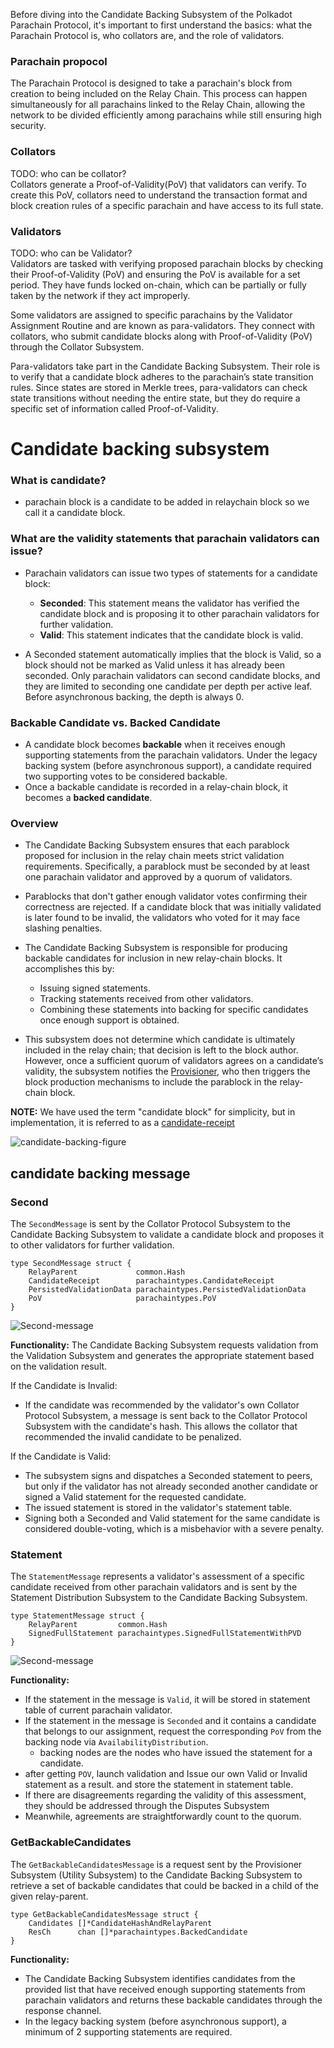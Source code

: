 
Before diving into the Candidate Backing Subsystem of the Polkadot Parachain Protocol, it's important to first understand the basics: what the Parachain Protocol is, who collators are, and the role of validators.

### Parachain propocol
The Parachain Protocol is designed to take a parachain's block from creation to being included on the Relay Chain. This process can happen simultaneously for all parachains linked to the Relay Chain, allowing the network to be divided efficiently among parachains while still ensuring high security.

### Collators
TODO: who can be collator? <br />
Collators generate a Proof-of-Validity(PoV) that validators can verify. To create this PoV, collators need to understand the transaction format and block creation rules of a specific parachain and have access to its full state.

### Validators
TODO: who can be Validator? <br />
Validators are tasked with verifying proposed parachain blocks by checking their Proof-of-Validity (PoV) and ensuring the PoV is available for a set period. They have funds locked on-chain, which can be partially or fully taken by the network if they act improperly.

Some validators are assigned to specific parachains by the Validator Assignment Routine and are known as para-validators. They connect with collators, who submit candidate blocks along with Proof-of-Validity (PoV) through the Collator Subsystem.

Para-validators take part in the Candidate Backing Subsystem. Their role is to verify that a candidate block adheres to the parachain’s state transition rules. Since states are stored in Merkle trees, para-validators can check state transitions without needing the entire state, but they do require a specific set of information called Proof-of-Validity.


# Candidate backing subsystem

### What is candidate?
* parachain block is a candidate to be added in relaychain block so we call it a candidate block. 

### What are the validity statements that parachain validators can issue?
* Parachain validators can issue two types of statements for a candidate block:
    * **Seconded**: This statement means the validator has verified the candidate block and is proposing it to other parachain validators for further validation.
    * **Valid**: This statement indicates that the candidate block is valid.

* A Seconded statement automatically implies that the block is Valid, so a block should not be marked as Valid unless it has already been seconded. Only parachain validators can second candidate blocks, and they are limited to seconding one candidate per depth per active leaf. Before asynchronous backing, the depth is always 0.

### Backable Candidate vs. Backed Candidate
* A candidate block becomes **backable** when it receives enough supporting statements from the parachain validators. Under the legacy backing system (before asynchronous support), a candidate required two supporting votes to be considered backable.
* Once a backable candidate is recorded in a relay-chain block, it becomes a **backed candidate**.

### Overview

* The Candidate Backing Subsystem ensures that each parablock proposed for inclusion in the relay chain meets strict validation requirements. Specifically, a parablock must be seconded by at least one parachain validator and approved by a quorum of validators.
* Parablocks that don't gather enough validator votes confirming their correctness are rejected. If a candidate block that was initially validated is later found to be invalid, the validators who voted for it may face slashing penalties.

* The Candidate Backing Subsystem is responsible for producing backable candidates for inclusion in new relay-chain blocks. It accomplishes this by:
    * Issuing signed statements.
    * Tracking statements received from other validators.
    * Combining these statements into backing for specific candidates once enough support is obtained.

* This subsystem does not determine which candidate is ultimately included in the relay chain; that decision is left to the block author. However, once a sufficient quorum of validators agrees on a candidate’s validity, the subsystem notifies the [Provisioner](https://paritytech.github.io/polkadot-sdk/book/node/utility/provisioner.html), who then triggers the block production mechanisms to include the parablock in the relay-chain block.

**NOTE:** We have used the term "candidate block" for simplicity, but in implementation, it is referred to as a [candidate-receipt](https://wiki.polkadot.network/docs/learn-parachains-protocol#candidate-receipts) 

![candidate-backing-figure](Candidate-Backing-Flow.jpg)


## candidate backing message
### Second
The `SecondMessage` is sent by the Collator Protocol Subsystem to the Candidate Backing Subsystem to validate a candidate block and proposes it to other validators for further validation.

```
type SecondMessage struct {
	RelayParent             common.Hash
	CandidateReceipt        parachaintypes.CandidateReceipt
	PersistedValidationData parachaintypes.PersistedValidationData
	PoV                     parachaintypes.PoV
}
```

![Second-message](Second.jpg)

**Functionality:**
The Candidate Backing Subsystem requests validation from the Validation Subsystem and generates the appropriate statement based on the validation result.

If the Candidate is Invalid:
* If the candidate was recommended by the validator's own Collator Protocol Subsystem, a message is sent back to the Collator Protocol Subsystem with the candidate's hash. This allows the collator that recommended the invalid candidate to be penalized.

If the Candidate is Valid:
* The subsystem signs and dispatches a Seconded statement to peers, but only if the validator has not already seconded another candidate or signed a Valid statement for the requested candidate.
* The issued statement is stored in the validator's statement table.
* Signing both a Seconded and Valid statement for the same candidate is considered double-voting, which is a misbehavior with a severe penalty.


### Statement
The `StatementMessage` represents a validator's assessment of a specific candidate received from other parachain validators and is sent by the Statement Distribution Subsystem to the Candidate Backing Subsystem.

```
type StatementMessage struct {
	RelayParent         common.Hash
	SignedFullStatement parachaintypes.SignedFullStatementWithPVD
}
```

![Second-message](Statement.jpg)

**Functionality:**
- If the statement in the message is `Valid`, it will be stored in statement table of current parachain validator.
- If the statement in the message is `Seconded` and it contains a candidate that belongs to our assignment, request the corresponding `PoV` from the backing node via `AvailabilityDistribution`.
    - backing nodes are the nodes who have issued the statement for a candidate. 
- after getting `POV`, launch validation and Issue our own Valid or Invalid statement as a result. and store the statement in statement table.
- If there are disagreements regarding the validity of this assessment, they should be addressed through the Disputes Subsystem
- Meanwhile, agreements are straightforwardly count to the quorum.


### GetBackableCandidates
The `GetBackableCandidatesMessage` is a request sent by the Provisioner Subsystem (Utility Subsystem) to the Candidate Backing Subsystem to retrieve a set of backable candidates that could be backed in a child of the given relay-parent.

```
type GetBackableCandidatesMessage struct {
	Candidates []*CandidateHashAndRelayParent
	ResCh      chan []*parachaintypes.BackedCandidate
}
```

**Functionality:**
* The Candidate Backing Subsystem identifies candidates from the provided list that have received enough supporting statements from parachain validators and returns these backable candidates through the response channel.
* In the legacy backing system (before asynchronous support), a minimum of 2 supporting statements are required.